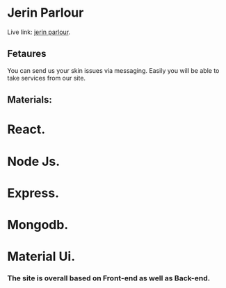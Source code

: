 # Jerin Parlour

Live link:  [jerin parlour](https://jerin-parlour-749ae.firebaseapp.com/).

## Fetaures

You can send us your skin issues via messaging.
Easily you will be able to take services from our site.

## Materials: 

# React.
# Node Js.
# Express.
# Mongodb.
# Material Ui.

### The site is overall based on Front-end as well as Back-end.
